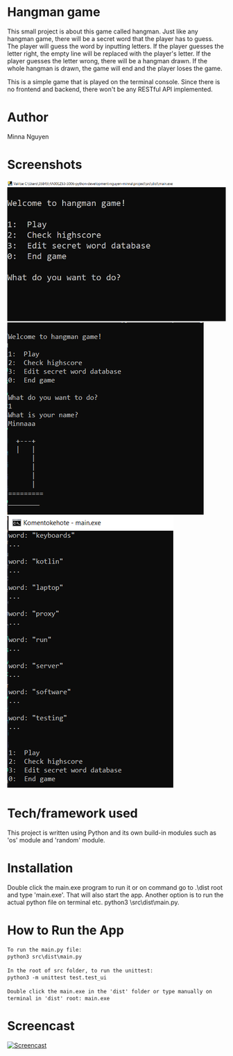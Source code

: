 # Hangman game

This small project is about this game called hangman. Just like any hangman game, there will be a secret word that the player has to guess. The player will guess the word by inputting letters. If the player guesses the letter right, the empty line will be replaced with the player's letter. If the player guesses the letter wrong, there will be a hangman drawn. If the whole hangman is drawn, the game will end and the player loses the game. 

This is a simple game that is played on the terminal console. Since there is no frontend and backend, there won't be any RESTful API implemented. 
# Author

Minna Nguyen

# Screenshots

![Alt text](starting_screen.png "Application startup screen.")
![Alt text](play_option.png "Play option of the hangman.")
![Alt text](check_highscore.png "Display the highscores.")
# Tech/framework used
This project is written using Python and its own build-in modules such as 'os' module and 'random' module.

# Installation
Double click the main.exe program to run it or on command go to .\dist root and type 'main.exe'. That will also start the app. Another option is to run the actual python file on terminal etc. python3 \src\dist\main.py.

# How to Run the App

```
To run the main.py file:
python3 src\dist\main.py

In the root of src folder, to run the unittest: 
python3 -m unittest test.test_ui

Double click the main.exe in the 'dist' folder or type manually on terminal in 'dist' root: main.exe
```

# Screencast

[![Screencast](https://img.youtube.com/vi/2CTqg_e51BU/0.jpg)](https://www.youtube.com/watch?v=2CTqg_e51BU)
